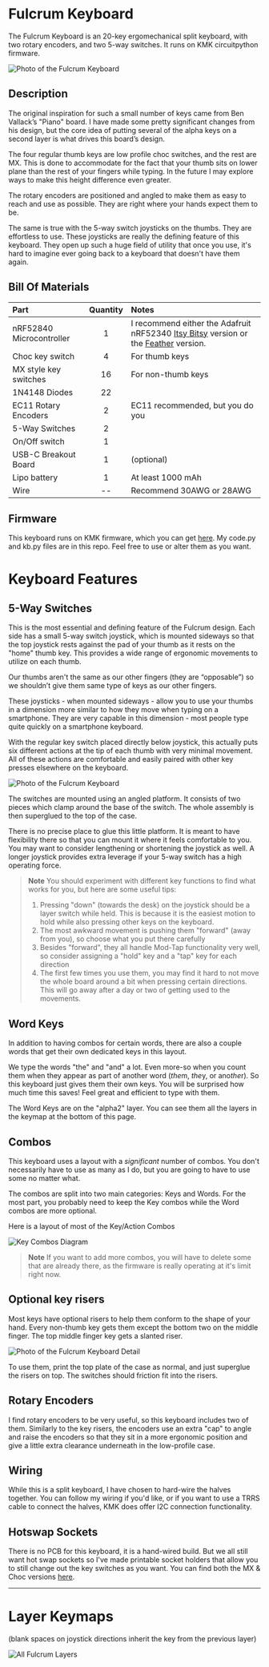 # Fulcrum Keyboard

The Fulcrum Keyboard is an 20-key ergomechanical split keyboard, with two rotary encoders, and two 5-way switches. It runs on KMK circuitpython firmware.

![Photo of the Fulcrum Keyboard](photos/fulcrum-1-web.jpg)

## Description

The original inspiration for such a small number of keys came from Ben Vallack’s "Piano" board. I have made some pretty significant changes from his design, but the core idea of putting several of the alpha keys on a second layer is what drives this board’s design.

The four regular thumb keys are low profile choc switches, and the rest are MX. This is done to accommodate for the fact that your thumb sits on lower plane than the rest of your fingers while typing. In the future I may explore ways to make this height difference even greater.

The rotary encoders are positioned and angled to make them as easy to reach and use as possible. They are right where your hands expect them to be.

The same is true with the 5-way switch joysticks on the thumbs. They are effortless to use. These joysticks are really the defining feature of this keyboard. They open up such a huge field of utility that once you use, it's hard to imagine ever going back to a keyboard that doesn't have them again.


## Bill Of Materials

| Part      | Quantity | Notes| 
| :-------------- | :---: | :------ |
| nRF52840 Microcontroller | 1 | I recommend either the Adafruit nRF52340 [Itsy Bitsy](https://www.adafruit.com/product/4481) version or the [Feather](https://www.adafruit.com/product/4062) version.|
| Choc key switch | 4 | For thumb keys|
| MX style key switches    | 16 | For non-thumb keys |
| 1N4148 Diodes  | 22 |  | 
| EC11 Rotary Encoders | 2 | EC11 recommended, but you do you|
| 5-Way Switches   | 2 | |
| On/Off switch    | 1 | |
| USB-C Breakout Board   | 1 | (optional)|
| Lipo battery    | 1 | At least 1000 mAh |
| Wire      | -- | Recommend 30AWG or 28AWG|

## Firmware

This keyboard runs on KMK firmware, which you can get [here](https://github.com/KMKfw/kmk_firmware). My code.py and kb.py files are in this repo. Feel free to use or alter them as you want.

# Keyboard Features

## 5-Way Switches

This is the most essential and defining feature of the Fulcrum design. Each side has a small 5-way switch joystick, which is mounted sideways so that the top joystick rests against the pad of your thumb as it rests on the "home" thumb key. This provides a wide range of ergonomic movements to utilize on each thumb.

Our thumbs aren't the same as our other fingers (they are “opposable”) so we shouldn’t give them same type of keys as our other fingers.

These joysticks - when mounted sideways - allow you to use your thumbs in a dimension more similar to how they move when typing on a smartphone. They are very capable in this dimension - most people type quite quickly on a smartphone keyboard.

With the regular key switch placed directly below joystick, this actually puts six different actions at the tip of each thumb with very minimal movement. All of these actions are comfortable and easily paired with other key presses elsewhere on the keyboard.

![Photo of the Fulcrum Keyboard](photos/fulcrum-detail-1-web.jpg)

The switches are mounted using an angled platform. It consists of two pieces which clamp around the base of the switch. The whole assembly is then superglued to the top of the case.

There is no precise place to glue this little platform. It is meant to have flexibility there so that you can mount it where it feels comfortable to you. You may want to consider lengthening or shortening the joystick as well. A longer joystick provides extra leverage if your 5-way switch has a high operating force.

> **Note**
> You should experiment with different key functions to find what works for you, but here are some useful tips:
> 1. Pressing "down" (towards the desk) on the joystick should be a layer switch while held. This is because it is the easiest motion to hold while also pressing other keys on the keyboard.
> 2. The most awkward movement is pushing them "forward" (away from you), so choose what you put there carefully
> 3. Besides "forward", they all handle Mod-Tap functionality very well, so consider assigning a "hold" key and a "tap" key for each direction
> 4.  The first few times you use them, you may find it hard to not move the whole board around a bit when pressing certain directions. This will go away after a day or two of getting used to the movements.



## Word Keys
In addition to having combos for certain words, there are also a couple words that get their own dedicated keys in this layout. 

We type the words "the" and "and" a lot. Even more-so when you count them when they appear as part of another word (*the*m, *the*y, or ano*the*r). So this keyboard just gives them their own keys. You will be surprised how much time this saves! Feel great and efficient to type with them. 

The Word Keys are on the "alpha2" layer. You can see them all the layers in the keymap at the bottom of this page.

## Combos
This keyboard uses a layout with a *significant* number of combos. You don't necessarily have to use as many as I do, but you are going to have to use some no matter what.

The combos are split into two main categories: Keys and Words. For the most part, you probably need to keep the Key combos while the Word combos are more optional.

Here is a layout of most of the Key/Action Combos

![Key Combos Diagram](photos/key-action-combos.png)

> **Note**
> If you want to add more combos, you will have to delete some that are already there, as the firmware is really operating at it's limit right now.


## Optional key risers
Most keys have optional risers to help them conform to the shape of your hand. Every non-thumb key gets them except the bottom two on the middle finger. The top middle finger key gets a slanted riser.  

![Photo of the Fulcrum Keyboard Detail](photos/fulcrum-detail-2-web.jpg)

To use them, print the top plate of the case as normal, and just superglue the risers on top. The switches should friction fit into the risers.

## Rotary Encoders
I find rotary encoders to be very useful, so this keyboard includes two of them. Similarly to the key risers, the encoders use an extra "cap" to angle and raise the encoders so that they sit in a more ergonomic position and give a little extra clearance underneath in the low-profile case.

## Wiring
While this is a split keyboard, I have chosen to hard-wire the halves together. You can follow my wiring if you'd like, or if you want to use a TRRS cable to connect the halves, KMK does offer I2C connection functionality.

## Hotswap Sockets
There is no PCB for this keyboard, it is a hand-wired build. But we all still want hot swap sockets so I've made printable socket holders that allow you to still change out the key switches as you want. You can find both the MX & Choc versions [here](https://www.printables.com/model/284057-hot-swap-socket-holders). 

---

# Layer Keymaps
(blank spaces on joystick directions inherit the key from the previous layer)

![All Fulcrum Layers](photos/fulcrum-layouts-full.jpg)
